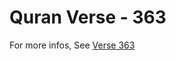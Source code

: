 # Quran Verse - 363 

For more infos, See [Verse 363](https://www.quranbookk.com/quran/search?q=363)